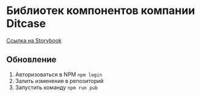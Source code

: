 # Библиотек компонентов компании Ditcase

[Ссылка на Storybook](https://evgdever.github.io/ditcase-ui-kit/)

## Обновление
1) Авторизоваться в NPM `npm login`
2) Залить изменения в репозиторий
3) Запустить команду `npm run pub`
